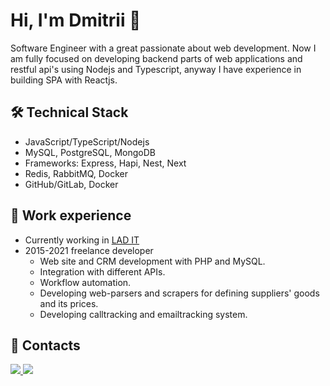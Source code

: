 # Hi, I'm Dmitrii 👋
Software Engineer with a great passionate about web development. Now I am fully focused on developing backend parts of web applications and restful api's using Nodejs and Typescript, anyway I have experience in building SPA with Reactjs.

## 🛠 Technical Stack
*   JavaScript/TypeScript/Nodejs
*   MySQL, PostgreSQL, MongoDB
*   Frameworks: Express, Hapi, Nest, Next
*   Redis, RabbitMQ, Docker
*   GitHub/GitLab, Docker

## 🥅 Work experience
* Currently working in [LAD IT](https://www.linkedin.com/company/it-company-lad/)
* 2015-2021 freelance developer
  * Web site and CRM development with PHP and MySQL.
  * Integration with different APIs.
  * Workflow automation.
  * Developing web-parsers and scrapers for defining suppliers' goods and its prices.
  * Developing calltracking and emailtracking system.

## 📱 Contacts
<a href="https://t.me/dimal_xeev" target="_blank">
  <img src="https://img.shields.io/badge/Telegram-2CA5E0?style=for-the-badge&logo=telegram&logoColor=white"/>
</a>
<a href="https://www.linkedin.com/in/dmitri-alekseev-3284711a9/" target="_blank">
    <img src="https://img.shields.io/badge/LinkedIn-0077B5?style=for-the-badge&logo=linkedin&logoColor=white"/>
  </a>
